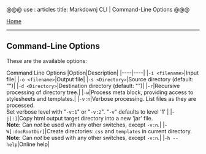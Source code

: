 @@@
use : articles
title: Markdownj CLI | Command-Line Options
@@@

[Home]

---

## Command-Line Options

These are the available options:

Command Line Options
|Option|Description|
|----|----|
|`-i <filename>`|Input file|
|`-o <filename>`|Output file|
|`-s <Directory>`|Source directory (default: "")|
|`-d <Directory>`|Destination directory (default: "")|
|`-r`|Recursive processing of directory tree.|
|`-w`|Process meta block, providing access to stylesheets and templates.|
|`-v:n`|Verbose processing.  List files as they are processed.<br>Set verbose level with "`-v:1`" or "`-v:2`".  "`-v`" defaults to level '1' |
|`-j[:]`|Copy html output target directory into a new 'jar' file.<br>**Note:** Can *not* be used with any other switches, except `-v:n`.|
|`-W[:docRootDir]`|Create directories: `css` and `templates` in current directory.<br>**Note:** Can *not* be used with any other switches, except `-v:n`.|
|`-h --help`|Online help|


[Home]:index.html
